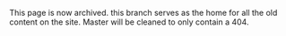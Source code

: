 This page is now archived. this branch serves as the home for all the old content on the site. Master will be cleaned to only contain a 404.
